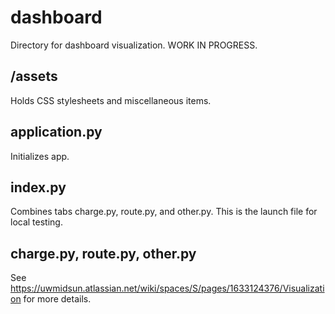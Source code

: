 # dashboard

Directory for dashboard visualization. WORK IN PROGRESS.

## /assets

Holds CSS stylesheets and miscellaneous items.

## application.py

Initializes app.

## index.py

Combines tabs charge.py, route.py, and other.py. This is the launch file for local testing.

## charge.py, route.py, other.py

See <https://uwmidsun.atlassian.net/wiki/spaces/S/pages/1633124376/Visualization> for more details.
